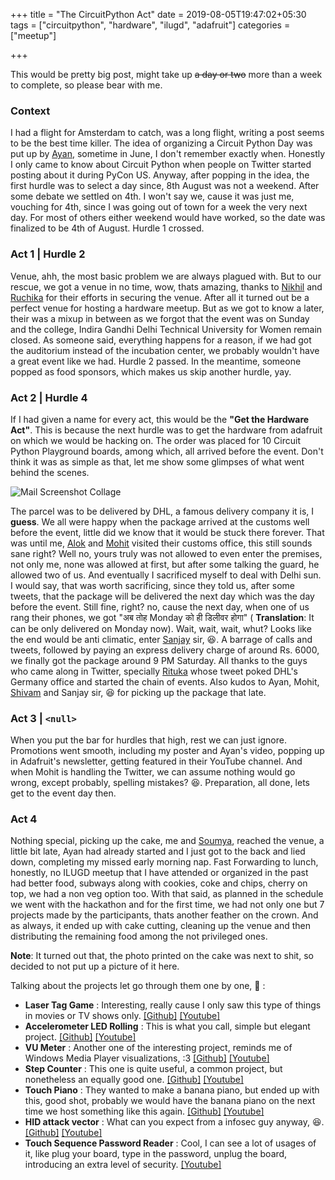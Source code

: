 +++
title = "The CircuitPython Act"
date = 2019-08-05T19:47:02+05:30
tags = ["circuitpython", "hardware", "ilugd", "adafruit"]
categories = ["meetup"]

+++

This would be pretty big post, might take up ~~a day or two~~ more than a week to complete, so please bear with me. 

### Context

I had a flight for Amsterdam to catch, was a long flight, writing a post seems to be the best time killer. The idea of organizing a Circuit Python Day was put up by [Ayan](https://twitter.com/iAyanPahwa), sometime in June, I don't remember exactly when. Honestly I only came to know about Circuit Python when people on Twitter started posting about it during PyCon US. Anyway, after popping in the idea, the first hurdle was to select a day since, 8th August was not a weekend. After some debate we settled on 4th. I won't say we, cause it was just me, vouching for 4th, since I was going out of town for a week the very next day. For most of others either weekend would have worked, so the date was finalized to be 4th of August. Hurdle 1 crossed.

### Act 1 | Hurdle 2

Venue, ahh, the most basic problem we are always plagued with. But to our rescue, we got a venue in no time, wow, thats amazing, thanks to [Nikhil](https://twitter.com/dumbomason) and [Ruchika](https://twitter.com/ruchikabgosain) for their efforts in securing the venue. After all it turned out be a perfect venue for hosting a hardware meetup. But as we got to know a later, their was a mixup in between as we forgot that the event was on Sunday and the college, Indira Gandhi Delhi Technical University for Women remain closed. As someone said, everything happens for a reason, if we had got the auditorium instead of the incubation center, we probably wouldn't have a great event like we had. Hurdle 2 passed. In the meantime, someone popped as food sponsors, which makes us skip another hurdle, yay.

### Act 2 | Hurdle 4

If I had given a name for every act, this would be the **"Get the Hardware Act"**. This is because the next hurdle was to get the hardware from adafruit on which we would be hacking on. The order was placed for 10 Circuit Python Playground boards, among which, all arrived before the event. Don't think it was as simple as that, let me show some glimpses of what went behind the scenes.

![Mail Screenshot Collage](/img/mail_circuit.jpg)

The parcel was to be delivered by DHL, a famous delivery company it is, I **guess**. We all were happy when the package arrived at the customs well before the event, little did we know that it would be stuck there forever. That was until me, [Alok](https://twitter.com/alok760) and [Mohit](https://twitter.com/miphilomath) visited their customs office, this still sounds sane right? Well no, yours truly was not allowed to even enter the premises, not only me, none was allowed at first, but after some talking the guard, he allowed two of us. And eventually I sacrificed myself to deal with Delhi sun. I would say, that was worth sacrificing, since they told us, after some tweets, that the package will be delivered the next day which was the day before the event. Still fine, right? no, cause the next day, when one of us rang their phones, we got "अब तोह Monday को ही डिलीवर होगा" ( **Translation**: It can be only delivered on Monday now). Wait, wait, wait, whut? Looks like the end would be anti climatic, enter [Sanjay](https://twitter.com/sanshay_k) sir, :laughing:. A barrage of calls and tweets, followed by paying an express delivery charge of around Rs. 6000, we finally got the package around 9 PM Saturday. All thanks to the guys who came along in Twitter, specially [Rituka](https://twitter.com/orepoala) whose tweet poked DHL's Germany office and started the chain of events. Also kudos to Ayan, Mohit, [Shivam](https://twitter.com/cvam0000) and Sanjay sir, :laughing: for picking up the package that late.

### Act 3 | `<null>`

When you put the bar for hurdles that high, rest we can just ignore. Promotions went smooth, including my poster and Ayan's video, popping up in Adafruit's newsletter, getting featured in their YouTube channel. And when Mohit is handling the Twitter, we can assume nothing would go wrong, except probably, spelling mistakes? :laughing:. Preparation, all done, lets get to the event day then.

### Act 4

Nothing special, picking up the cake, me and [Soumya](https://twitter.com/soumya8397), reached the venue, a little bit late, Ayan had already started and I just got to the back and lied down, completing my missed early morning nap. Fast Forwarding to lunch, honestly, no ILUGD meetup that I have attended or organized in the past had better food, subways along with cookies, coke and chips, cherry on top, we had a non veg option too. With that said, as planned in the schedule we went with the hackathon and for the first time, we had not only one but 7 projects made by the participants, thats another feather on the crown. And as always, it ended up with cake cutting, cleaning up the venue and then distributing the remaining food among the not privileged ones.

**Note**: It turned out that, the photo printed on the cake was next to shit, so decided to not put up a picture of it here.

Talking about the projects let go through them one by one, :slightly_smiling_face: :

- **Laser Tag Game** : Interesting, really cause I only saw this type of things in movies or TV shows only. [[Github]](https://github.com/ILUGD/CircuitPythonDay2019/pull/5) [[Youtube]](https://www.youtube.com/watch?v=lGR33i3AdBY)
- **Accelerometer LED Rolling** : This is what you call, simple but elegant project. [[Github]](https://github.com/ILUGD/CircuitPythonDay2019/pull/4) [[Youtube]](https://www.youtube.com/watch?v=VTLm7q0C6do)
- **VU Meter** : Another one of the interesting project, reminds me of Windows Media Player visualizations, :3 [[Github]](https://github.com/ILUGD/CircuitPythonDay2019/pull/3) [[Youtube]](https://www.youtube.com/watch?v=LWjhedwZUMs)
- **Step Counter** : This one is quite useful, a common project, but nonetheless an equally good one. [[Github]](https://github.com/ILUGD/CircuitPythonDay2019/pull/2) [[Youtube]](https://www.youtube.com/watch?v=_cGmvUQPGV8)
- **Touch Piano** : They wanted to make a banana piano, but ended up with this, good shot, probably we would have the banana piano on the next time we host something like this again. [[Github]](https://github.com/ILUGD/CircuitPythonDay2019/pull/6) [[Youtube]](https://www.youtube.com/watch?v=HFWnQbmcdvI)
- **HID attack vector** : What can you expect from a infosec guy anyway, :laughing:. [[Github]](https://github.com/ILUGD/CircuitPythonDay2019/pull/1) [[Youtube]](https://www.youtube.com/watch?v=OOWt5JWCQmg)
- **Touch Sequence Password Reader** : Cool, I can see a lot of usages of it, like plug your board, type in the password, unplug the board, introducing an extra level of security. [[Youtube]](https://www.youtube.com/watch?v=2h-hA-XSrf0)